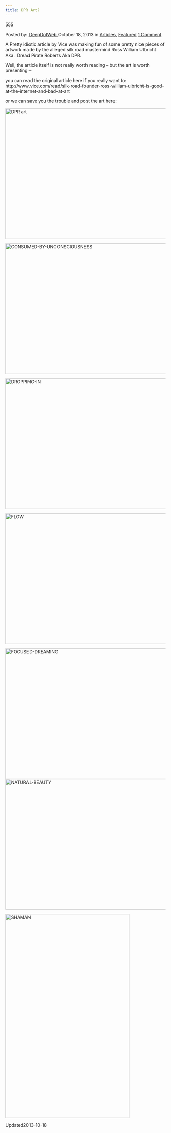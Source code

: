 ```yaml
---
title: DPR Art?
---
```

555

<p class="post-meta">
<span>Posted by: <a href="https://www.deepdotweb.com/author/admin/" title="">DeepDotWeb </a></span>
<span>October 18, 2013</span>
<span>in <a href="https://www.deepdotweb.com/category/articles/" rel="category tag">Articles</a>, <a href="https://www.deepdotweb.com/category/deepdot-news/" rel="category tag">Featured</a></span>
<span><a href="https://www.deepdotweb.com/2013/10/18/dpr-art/#comments">1 Comment</a></span>
</p>
<div class="clear"></div>
<div class="entry">
<p>A Pretty idiotic article by Vice was making fun of some pretty nice pieces of artwork made by the alleged silk road mastermind Ross William Ulbricht  Aka.  Dread Pirate Roberts Aka DPR.</p>
<p>Well, the article itself is not really worth reading &#8211; but the art is worth presenting &#8211;</p>
<p>you can read the original article here if you really want to: http://www.vice.com/read/silk-road-founder-ross-william-ulbricht-is-good-at-the-internet-and-bad-at-art</p>
<p>or we can save you the trouble and post the art here:</p>
<p><a href="http://www.deepdotweb.com/wp-content/uploads/2013/10/NATURAL-BEAUTY-11.jpg"><img class="aligncenter size-full wp-image-556" alt="DPR art" src="https://www.deepdotweb.com/wp-content/uploads/2013/10/NATURAL-BEAUTY-11.jpg" width="640" height="410" srcset="https://www.deepdotweb.com/wp-content/uploads/2013/10/NATURAL-BEAUTY-11.jpg 640w, https://www.deepdotweb.com/wp-content/uploads/2013/10/NATURAL-BEAUTY-11-300x192.jpg 300w" sizes="(max-width: 640px) 100vw, 640px" /></a></p>
<p><a href="http://www.deepdotweb.com/wp-content/uploads/2013/10/CONSUMED-BY-UNCONSCIOUSNESS.jpg"><img class="aligncenter size-full wp-image-558" alt="CONSUMED-BY-UNCONSCIOUSNESS" src="https://www.deepdotweb.com/wp-content/uploads/2013/10/CONSUMED-BY-UNCONSCIOUSNESS.jpg" width="640" height="410" srcset="https://www.deepdotweb.com/wp-content/uploads/2013/10/CONSUMED-BY-UNCONSCIOUSNESS.jpg 640w, https://www.deepdotweb.com/wp-content/uploads/2013/10/CONSUMED-BY-UNCONSCIOUSNESS-300x192.jpg 300w" sizes="(max-width: 640px) 100vw, 640px" /></a></p>
<p><a href="http://www.deepdotweb.com/wp-content/uploads/2013/10/DROPPING-IN.jpg"><img class="aligncenter size-full wp-image-559" alt="DROPPING-IN" src="https://www.deepdotweb.com/wp-content/uploads/2013/10/DROPPING-IN.jpg" width="640" height="410" srcset="https://www.deepdotweb.com/wp-content/uploads/2013/10/DROPPING-IN.jpg 640w, https://www.deepdotweb.com/wp-content/uploads/2013/10/DROPPING-IN-300x192.jpg 300w" sizes="(max-width: 640px) 100vw, 640px" /></a></p>
<p><a href="http://www.deepdotweb.com/wp-content/uploads/2013/10/FLOW.jpg"><img class="aligncenter size-full wp-image-560" alt="FLOW" src="https://www.deepdotweb.com/wp-content/uploads/2013/10/FLOW.jpg" width="640" height="410" srcset="https://www.deepdotweb.com/wp-content/uploads/2013/10/FLOW.jpg 640w, https://www.deepdotweb.com/wp-content/uploads/2013/10/FLOW-300x192.jpg 300w" sizes="(max-width: 640px) 100vw, 640px" /></a></p>
<p><a href="http://www.deepdotweb.com/wp-content/uploads/2013/10/FOCUSED-DREAMING.jpg"><img class="aligncenter size-full wp-image-561" alt="FOCUSED-DREAMING" src="https://www.deepdotweb.com/wp-content/uploads/2013/10/FOCUSED-DREAMING.jpg" width="640" height="410" srcset="https://www.deepdotweb.com/wp-content/uploads/2013/10/FOCUSED-DREAMING.jpg 640w, https://www.deepdotweb.com/wp-content/uploads/2013/10/FOCUSED-DREAMING-300x192.jpg 300w" sizes="(max-width: 640px) 100vw, 640px" /></a> <a href="http://www.deepdotweb.com/wp-content/uploads/2013/10/NATURAL-BEAUTY.jpg"><img class="aligncenter size-full wp-image-562" alt="NATURAL-BEAUTY" src="https://www.deepdotweb.com/wp-content/uploads/2013/10/NATURAL-BEAUTY.jpg" width="640" height="410" srcset="https://www.deepdotweb.com/wp-content/uploads/2013/10/NATURAL-BEAUTY.jpg 640w, https://www.deepdotweb.com/wp-content/uploads/2013/10/NATURAL-BEAUTY-300x192.jpg 300w" sizes="(max-width: 640px) 100vw, 640px" /></a></p>
<p><a href="http://www.deepdotweb.com/wp-content/uploads/2013/10/SHAMAN.jpg"><img class="aligncenter size-full wp-image-563" alt="SHAMAN" src="https://www.deepdotweb.com/wp-content/uploads/2013/10/SHAMAN.jpg" width="390" height="640" srcset="https://www.deepdotweb.com/wp-content/uploads/2013/10/SHAMAN.jpg 390w, https://www.deepdotweb.com/wp-content/uploads/2013/10/SHAMAN-183x300.jpg 183w" sizes="(max-width: 390px) 100vw, 390px" /></a></p>
</div>

Updated2013-10-18